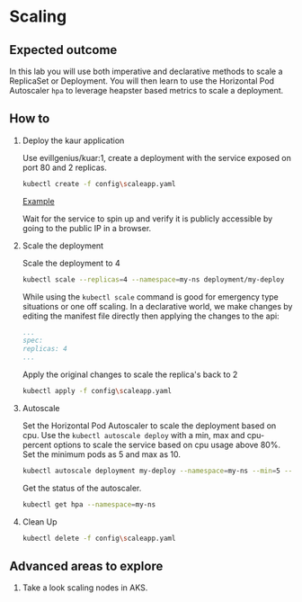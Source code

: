 # Scaling

## Expected outcome

In this lab you will use both imperative and declarative methods to scale a ReplicaSet or Deployment. You will then learn to use the Horizontal Pod Autoscaler `hpa` to leverage heapster based metrics to scale a deployment. 

## How to

1. Deploy the kaur application 

    Use evillgenius/kuar:1, create a deployment with the service exposed on port 80 and 2 replicas.

    ```sh
    kubectl create -f config\scaleapp.yaml
    ```

    [Example](config/scaleapp.yaml)

    Wait for the service to spin up and verify it is publicly accessible by going to the public IP in a browser.

2. Scale the deployment

    Scale the deployment to 4
    ```sh
    kubectl scale --replicas=4 --namespace=my-ns deployment/my-deploy
    ```

    While using the `kubectl scale` command is good for emergency type situations or one off scaling. In a declarative world, we make changes by editing the manifest file directly then applying the changes to the api:

    ```yaml
    ...
    spec:
    replicas: 4
    ...
    ```
    
    Apply the original changes to scale the replica's back to 2
    ```sh
    kubectl apply -f config\scaleapp.yaml
    ```

3. Autoscale

    Set the Horizontal Pod Autoscaler to scale the deployment based on cpu. 
    Use the `kubectl autoscale deploy` with a min, max and cpu-percent options to scale the service based on cpu usage above 80%. 
    Set the minimum pods as 5 and max as 10. 

    ```sh
    kubectl autoscale deployment my-deploy --namespace=my-ns --min=5 --max=10 --cpu-percent=80
    ```

    Get the status of the autoscaler.
    ```sh
    kubectl get hpa --namespace=my-ns
    ```

4. Clean Up

    ```sh
    kubectl delete -f config\scaleapp.yaml
    ```

## Advanced areas to explore

1. Take a look scaling nodes in AKS.